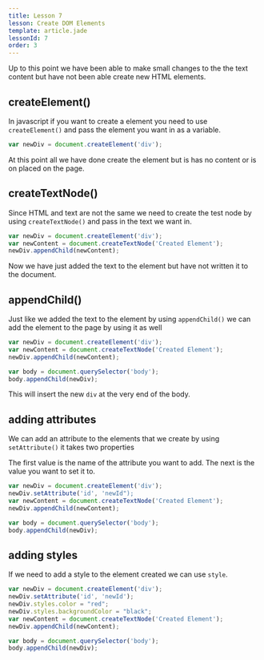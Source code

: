 ```yaml
---
title: Lesson 7
lesson: Create DOM Elements
template: article.jade
lessonId: 7
order: 3
---
```


Up to this point we have been able to make small changes to the the text content but have not been able create new HTML elements.

## createElement()

In javascript if you want to create a element you need to use `createElement()` and pass the element you want in as a variable.

```javascript
var newDiv = document.createElement('div');
```

At this point all we have done create the element but is has no content or is on placed on the page.

## createTextNode()

Since HTML and text are not the same we need to create the test node by using `createTextNode()` and pass in the text we want in.

```javascript
var newDiv = document.createElement('div');
var newContent = document.createTextNode('Created Element');
newDiv.appendChild(newContent);
```

Now we have just added the text to the element but have not written it to the document.

## appendChild()

Just like we added the text to the element by using `appendChild()` we can add the element to the page by using it as well

```javascript
var newDiv = document.createElement('div');
var newContent = document.createTextNode('Created Element');
newDiv.appendChild(newContent);

var body = document.querySelector('body');
body.appendChild(newDiv);
```

This will insert the new `div` at the very end of the body.

## adding attributes

We can add an attribute to the elements that we create by using `setAttribute()`  it takes two properties

The first value is the name of the attribute you want to add.
The next is the value you want to set it to.

```javascript
var newDiv = document.createElement('div');
newDiv.setAttribute('id', 'newId");
var newContent = document.createTextNode('Created Element');
newDiv.appendChild(newContent);

var body = document.querySelector('body');
body.appendChild(newDiv);
```

## adding styles

If we need to add a style to the element created we can use `style`.

```javascript
var newDiv = document.createElement('div');
newDiv.setAttribute('id', 'newId');
newDiv.styles.color = "red";
newDiv.styles.backgroundColor = "black";
var newContent = document.createTextNode('Created Element');
newDiv.appendChild(newContent);

var body = document.querySelector('body');
body.appendChild(newDiv);
```